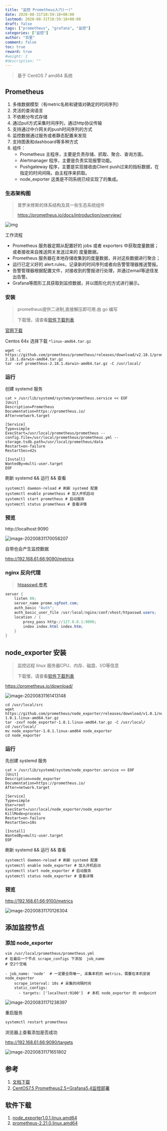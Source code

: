 ```yaml
---
title: "监控 Prometheus入门(一)"
date: 2020-08-31T10:59:18+08:00
lastmod: 2020-08-31T10:59:18+08:00
draft: false
tags: ["prometheus", "grafana", "监控"]
categories: ["监控"]
author: "百里"
comment: false
toc: true
reward: true
#weight: 1
#description: ""
---
```


> 基于 CentOS 7 amd64 系统

## Prometheus 
1. 多维数据模型（有metric名称和键值对确定的时间序列）
1. 灵活的查询语言
1. 不依赖分布式存储
1. 通过pull方式采集时间序列，通过http协议传输
1. 支持通过中介网关的push时间序列的方式
1. 监控数据通过服务或者静态配置来发现
1. 支持图表和dashboard等多种方式
1. 组件：
   - Prometheus 主程序，主要是负责存储、抓取、聚合、查询方面。
   - Alertmanager 程序，主要是负责实现报警功能。
   - Pushgateway 程序，主要是实现接收由Client push过来的指标数据，在指定的时间间隔，由主程序来抓取。
   - node_exporter 这类是不同系统已经实现了的集成。

### 生态架构图

> 普罗米修斯的体系结构及其一些生态系统组件
>
> https://prometheus.io/docs/introduction/overview/

![img](https://img-blog.csdnimg.cn/20181228233707328)

工作流程

- Prometheus 服务器定期从配置好的 jobs 或者 exporters 中获取度量数据；或者接收来自推送网关发送过来的 度量数据。
- Prometheus 服务器在本地存储收集到的度量数据，并对这些数据进行聚合；
- 运行已定义好的 alert.rules，记录新的时间序列或者向告警管理器推送警报。
- 告警管理器根据配置文件，对接收到的警报进行处理，并通过email等途径发出告警。
- Grafana等图形工具获取到监控数据，并以图形化的方式进行展示。

### 安装

> prometheus提供二进制,直接解压即可用.由 go 编写
>
> 下载慢，请查看[软件下载列表](https://www.sgfoot.com/soft.html)

[官网下载](https://prometheus.io/download/)

Centos 64x 选择下载 `*linux-amd64.tar.gz`

```shell
wget -c https://github.com/prometheus/prometheus/releases/download/v2.18.1/prometheus-2.18.1.darwin-amd64.tar.gz
tar -xvf prometheus-2.18.1.darwin-amd64.tar.gz -C /usr/local/
```

### 运行

创建 systemd 服务

```shell
cat > /usr/lib/systemd/system/prometheus.service << EOF
[Unit]
Description=Prometheus
Documentation=https://prometheus.io/
After=network.target
 
[Service]
Type=simple
ExecStart=/usr/local/prometheus/prometheus --config.file=/usr/local/prometheus/prometheus.yml --storage.tsdb.path=/usr/local/prometheus/data
Restart=on-failure
RestartSec=42s
 
[Install]
WantedBy=multi-user.target
EOF
```

刷新 systemd && 运行 && 查看

```
systemctl daemon-reload # 刷新 systemd 配置
systemctl enable prometheus # 加入开机启动
systemctl start prometheus # 启动服务 
systemctl status prometheus # 查看详情
```

### 预览

http://localhost:9090

![image-20200831170056207](http://img.sgfoot.com/b/20200831170057.png?imageslim)

自带也会产生监控数据

http://192.168.61.66:9090/metrics 

### nginx 反向代理

> [htpasswd 参考](https://www.sgfoot.com/htpasswd.html)

```powershell
server {
	listen 80;
	server_name prome.sgfoot.com;
	auth_basic "Auth";
	auth_basic_user_file /usr/local/nginx/conf/vhost/htpasswd.users;
	location / {
		proxy_pass http://127.0.0.1:9090;
		index index.html index.htm;
	}
}
```

## node_exporter 安装

> 监控远程 linux 服务器CPU、内存、磁盘、I/O等信息
>
> 下载慢，请查看[软件下载列表](https://www.sgfoot.com/soft.html)

https://prometheus.io/download/

![image-20200831161413148](http://img.sgfoot.com/b/20200831161414.png?imageslim)

```
cd /usr/local/src
wget https://github.com/prometheus/node_exporter/releases/download/v1.0.1/node_exporter-1.0.1.linux-amd64.tar.gz
tar -zxvf node_exporter-1.0.1.linux-amd64.tar.gz -C /usr/local/
cd /usr/local/
mv node_exporter-1.0.1.linux-amd64 node_exporter
cd node_exporter
```

### 运行

先创建 systemd 服务

```
cat > /usr/lib/systemd/system/node_exporter.service << EOF
[Unit]
Description=node_exporter
Documentation=https://prometheus.io/
After=network.target

[Service]
Type=simple
User=root
ExecStart=/usr/local/node_exporter/node_exporter
KillMode=process
Restart=on-failure
RestartSec=10s

[Install]
WantedBy=multi-user.target
EOF
```

刷新 systemd && 运行 && 查看

```
systemctl daemon-reload # 刷新 systemd 配置
systemctl enable node_exporter # 加入开机启动
systemctl start node_exporter # 启动服务 
systemctl status node_exporter # 查看详情
```

### 预览

http://192.168.61.66:9100/metrics

![image-20200831170126304](http://img.sgfoot.com/b/20200831170127.png?imageslim)



## 添加监控节点

### 添加 node_exporter

```
vim /usr/local/prometheus/prometheus.yml
# 在最后一个节点 scrape_configs 下添加  job_name 
# 空2个空格

- job_name: 'node'  # 一定要全局唯一, 采集本机的 metrics，需要在本机安装 node_exporter
    scrape_interval: 10s # 采集的间隔时间
    static_configs:
      - targets: ['localhost:9100']  # 本机 node_exporter 的 endpoint
```

![image-20200831171238397](http://img.sgfoot.com/b/20200831171239.png?imageslim)

重启服务 

```powershell
systemctl restart prometheus
```



浏览器上查看添加是否成功

http://192.168.61.66:9090/targets

![image-20200831171651802](http://img.sgfoot.com/b/20200831171652.png?imageslim)



## 参考

1. [文档下载](https://freemt.lanzous.com/iqhTfg8bzuf)
2. [CentOS7.5 Prometheus2.5+Grafana5.4监控部署](https://blog.csdn.net/xiegh2014/article/details/84936174)

## 软件下载

1. [node_exporter1.0.1.linux.amd64](https://freemt.lanzous.com/ieS67g8exab)
2. [prometheus-2.21.0.linux.amd64](https://freemt.lanzous.com/iXVhLg8exlc)

